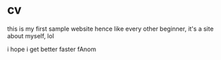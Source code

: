 # cv
this is my first sample website
hence like every other beginner, it's a site about myself, lol





i hope i get better faster
fAnom
